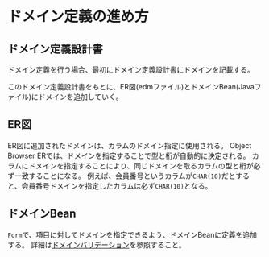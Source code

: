 # ドメイン定義の進め方

## ドメイン定義設計書

ドメイン定義を行う場合、最初にドメイン定義設計書にドメインを記載する。

このドメイン定義設計書をもとに、ER図(edmファイル)とドメインBean(Javaファイル)にドメインを追加していく。

## ER図

ER図に追加されたドメインは、カラムのドメイン指定に使用される。
Object Browser ERでは、ドメインを指定することで型と桁が自動的に決定される。
カラムにドメインを指定することにより、同じドメインを取るカラムの型と桁が必ず一致することになる。
例えば、会員番号というカラムが`CHAR(10)`だとすると、会員番号ドメインを指定したカラムは必ず`CHAR(10)`となる。

## ドメインBean

`Form`で、項目に対してドメインを指定できるよう、ドメインBeanに定義を追加する。
詳細は[ドメインバリデーション](https://nablarch.github.io/docs/5u21/doc/application_framework/application_framework/libraries/validation/bean_validation.html#bean-validation-domain-validation)を参照すること。
